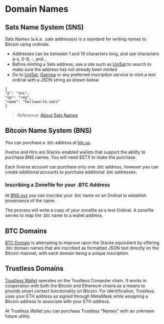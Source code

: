 # Domain Names

## Sats Name System  (SNS)

Sats Names (a.k.a. .sats addresses) is a standard for writing names to Bitcoin using ordinals.

- Addresses can be between 1 and 19 characters long, and use characters a-z, 0-9, -, and _
- Before minting a Sats address, use a site such as [UniSat](https://unisat.io/search) to search to make sure the address has not already been minted
- Go to [UniSat](https://unisat.io/inscribe), [Gamma](https://gamma.io/ordinals) or any preferred inscription service to mint a text ordinal with a JSON string as shown below
 

```
{
"p": "sns",
"op": "reg",
"name": "helloworld.sats"
}
```
> Reference: [About Sats Names](https://docs.sats.id/sats-names/about)

## Bitcoin Name System (BNS)

You can purchase a .btc address at [btc.us](https://btc.us/get/thecloud.btc).

Xverse and Hiro are Stacks-enabled wallets that support the ability to purchase BNS names. You will need $STX to make the purchase.

Each Xverse account can purchase only one .btc address, however you can create additional accounts to purchase additional .btc addresses.

### Inscribing a Zonefile for your .BTC Address

At [BNS.xyz](https://www.bns.xyz/) you can inscribe your .btc name on an Ordinal to establish provenance of the name.

The process will write a copy of your zonefile as a text Ordinal. A zonefile serves to map the .btc name to a wallet address.

## BTC Domains

[BTC Domain](https://app.btcdomains.io/) is attempting to improve upon the Stacks equivalent by offering .btc domain names that are inscribed as formatted JSON text directly on the Bitcoin mainnet, with each domain being a unique inscription.

## Trustless Domains

[Trustless Wallet](https://trustlesswallet.io/) operates on the Trustless Computer chain. It works in cooperation with both the Bitcoin and Ethereum chains as a means to provide smart contact functionality on Bitcoin. For identification, Trustless uses your ETH address as signed through MetaMask while assigning a Bitcoin address to associate with your ETH address.

At Trustless Wallet you can purchase Trustless "Names" with an unknown future utility.

